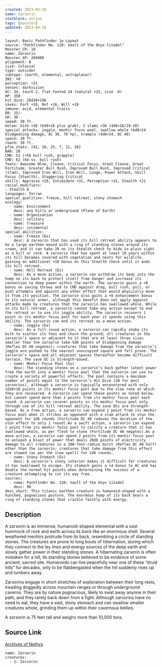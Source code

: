 ```yaml
---
created: 2023-04-28
name: Zarxorin
statblock: inline
tags: [monster]
updated: 2023-04-28
---
```

```statblock
layout: Basic Pathfinder 1e Layout
source: "Pathfinder No. 120: Vault of the Onyx Citadel"
Monster_CR: 19
name: Zarxorin
Monster_XP: 204800
alignment: N
size: Colossal
type: outsider
subtype: (earth, elemental, extraplanar)
INI: +0
perception: +31
senses: darkvision
AC: 34, touch 2, flat-footed 34 (natural +32, size -8)
HP: 350
hit_dice: 28d10+196
saves: Fort +18, Ref +16, Will +18
immune: acid, elemental traits
DR: 15/-
SR: 30
speed: 30 ft.
melee: bite +36 (6d8+16 plus grab), 2 slams +36 (4d6+16/19-20)
special_attacks: joggle, menhir focus pool, swallow whole (6d8+24 bludgeoning damage, AC 30, 70 hp), trample (4d6+24, DC 40)
space: 30 ft.
reach: 30 ft.
pf1e_stats: [42, 10, 25, 7, 11, 10]
BAB: 28
CMB: 52 (+56 bull rush, grapple)
CMD: 62 (64 vs. bull rush)
feats: Awesome Blow, Cleave, Critical Focus, Great Cleave, Great Fortitude, Greater Bull Rush, Improved Bull Rush, Improved Critical (slam), Improved Iron Will, Iron Will, Lunge, Power Attack, Skill Focus (Stealth), Staggering Critical
skills: Appraise +29, Intimidate +31, Perception +31, Stealth +21
racial_modifiers:
- Stealth 8
languages: Terran
special_qualities: freeze, hill retreat, stony stomach
ecology:
  - name: Environment
    desc: any hills or underground (Plane of Earth)
  - name: Organisation
    desc: solitary
  - name: Treasure
    desc: incidental
special_abilities:
  - name: Freeze (Ex)
    desc: A zarxorin that has used its hill retreat ability appears to be a large earthen mound with a ring of standing stones around its crown, and it can take 20 on its Stealth check to hide in plain sight as a hill or rock. A zarxorin that has spent at least 10 years within its hill becomes covered with vegetation and nests for wildlife, gaining an additional +10 bonus on this Stealth check until it ends its hill retreat.
  - name: Hill Retreat (Ex)
    desc: As a move action, a zarxorin can withdraw its body into the hump on its back to protect itself from danger and increase its connection to deep power within the earth. The zarxorin gains a +8 bonus on saving throws and to CMD against drag, bull rush, pull, or push attempts and against any other effect that would physically move it from its position. The zarxorin also gains a +8 enhancement bonus to its natural armor, although this benefit does not apply against attacks made by creatures that the zarxorin has swallowed whole. While in its hill retreat, a zarxorin cannot take any action except to end the retreat or to use its joggle ability. The zarxorin recovers 1 point in its menhir focus pool for each year it spends using this ability. The zarxorin can end its retreat as a move action.
  - name: Joggle (Ex)
    desc: As a full-round action, a zarxorin can rapidly shake its bulk to scatter its foes and churn the ground; all creatures in the zarxorin’s space or adjacent to it that are at least three sizes smaller than the zarxorin take 5d6 points of bludgeoning damage (Reflex DC 40 negates); creatures that take damage from the zarxorin’s joggle are pushed to the nearest unoccupied square and fall prone. The zarxorin’s space and all adjacent spaces thereafter become difficult terrain. The save DC is Strength-based.
  - name: Menhir Focus Pool (Su)
    desc: The standing stones on a zarxorin’s back gather latent power from the earth into a menhir focus pool that the zarxorin can use to create a variety of powerful effects. The pool contains a maximum number of points equal to the zarxorin’s Hit Dice (28 for most zarxorins), although a zarxorin is typically encountered with only 1d10+10 points in its menhir focus pool due to the slow rate at which they are recovered. A zarxorin can spend these points as noted below, but cannot spend more than 2 points from its menhir focus pool each round. A zarxorin can recover points in its menhir focus pool only through use of its hill retreat ability. The save DCs are Strength-based. As a free action, a zarxorin can expend 1 point from its menhir focus pool when it strikes an opponent with a slam attack to stun the opponent for 1d6 rounds (Fortitude DC 40 reduces the duration of the stun effect to only 1 round).As a swift action, a zarxorin can expend 1 point from its menhir focus pool to calcify a creature that it has swallowed whole, as per flesh to stone (Fortitude DC 40 negates).As a move action, a zarxorin can spend 2 points from its menhir focus pool to unleash a blast of power that deals 20d6 points of electricity damage to all creatures in a 300-foot-radius burst (Reflex DC 40 half) other than the zarxorin; creatures that take damage from this effect are slowed (as per the slow spell) for 1d6 rounds.
  - name: Stony Stomach (Ex)
    desc: A zarxorin’s stony interior makes it difficult for creatures it has swallowed to escape. Its stomach gains a +4 bonus to AC and has double the normal hit points when determining the success of a creature attempting to cut its way free.
sources:
  - name: Pathfinder No. 120: Vault of the Onyx Citadel
    desc: 90
desc_short: This titanic earthen creature is humanoid-shaped with a hunched, pugnacious posture. The enormous hump of its back bears a ring of standing stones that crackle faintly with energy.
```
## Description
A zarxorin is an immense, humanoid-shaped elemental with a vast hummock of rock and earth across its back like an enormous shell. Several weathered menhirs protrude from its back, resembling a circle of standing stones. The creatures are prone to long bouts of hibernation, during which they connect to the ley lines and energy sources of the deep earth and slowly gather power in their standing stones. A hibernating zarxorin is often mistaken for a hill, its standing stones believed to be evidence of some ancient, sacred site. Humanoids can live peacefully near one of these “druid hills” for decades, only to be flabbergasted when the hill suddenly rises up and lumbers away.

Zarxorins engage in short stretches of exploration between their long rests, treading doggedly across mountain ranges or through underground caverns. They are by nature pugnacious, likely to swat away anyone in their path, and they rarely back down from a fight. Although zarxorins have no need to eat, they have a vast, stony stomach and can swallow smaller creatures whole, grinding them up within their cavernous bellies.

A zarxorin is 75 feet tall and weighs more than 10,000 tons.
## Source Link
[Archives of Nethys](https://aonprd.com/MonsterDisplay.aspx?ItemName=Zarxorin)
```encounter-table
name: Zarxorin
creatures:
  - 1: Zarxorin
```
